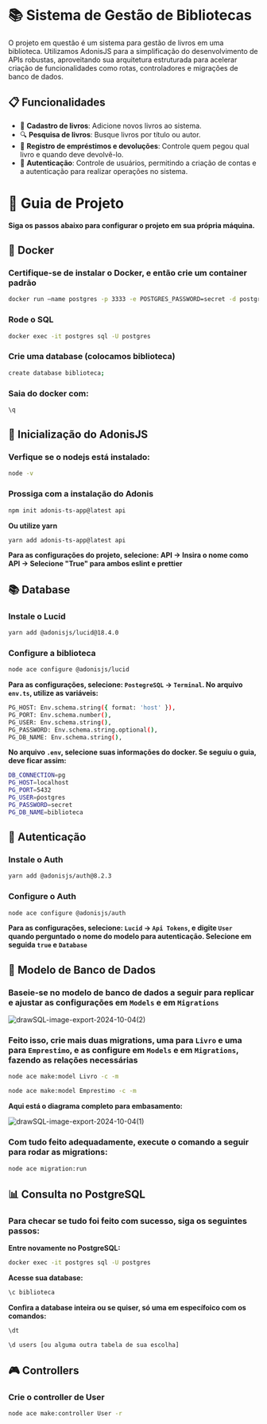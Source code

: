 # 📚 Sistema de Gestão de Bibliotecas

O projeto em questão é um sistema para gestão de livros em uma biblioteca. Utilizamos AdonisJS para a simplificação do desenvolvimento de APIs robustas, aproveitando sua arquitetura estruturada para acelerar criação de funcionalidades como rotas, controladores e migrações de banco de dados. 

## 📋 Funcionalidades

- 📕 **Cadastro de livros**: Adicione novos livros ao sistema.
- 🔍 **Pesquisa de livros**: Busque livros por título ou autor.
- 📝 **Registro de empréstimos e devoluções**: Controle quem pegou qual livro e quando deve devolvê-lo.
- 🔐 **Autenticação**: Controle de usuários, permitindo a criação de contas e a autenticação para realizar operações no sistema.

# 🚀 Guia de Projeto

**Siga os passos abaixo para configurar o projeto em sua própria máquina.**
## **🐳 Docker**

### Certifique-se de instalar o Docker, e então crie um container padrão

```bash
docker run –name postgres -p 3333 -e POSTGRES_PASSWORD=secret -d postgres

```

### Rode o SQL 
```bash
docker exec -it postgres sql -U postgres
```

### Crie uma database (colocamos biblioteca)
```bash
create database biblioteca;
```

### Saia do docker com:
```bash
\q
```
## 🏁 Inicialização do AdonisJS

### Verfique se o nodejs está instalado:

```bash
node -v

```
### Prossiga com a instalação do Adonis

```bash
npm init adonis-ts-app@latest api
```
**Ou utilize yarn**

```bash
yarn add adonis-ts-app@latest api
```
**Para as configurações do projeto, selecione: API -> Insira o nome como API -> Selecione "True" para ambos eslint e prettier**

## 📚 Database

### Instale o Lucid

```bash
yarn add @adonisjs/lucid@18.4.0
```
### Configure a biblioteca

```bash
node ace configure @adonisjs/lucid
```
**Para as configurações, selecione: `PostegreSQL` -> `Terminal`.
No arquivo `env.ts`, utilize as variáveis:**

```bash
PG_HOST: Env.schema.string({ format: 'host' }),
PG_PORT: Env.schema.number(),
PG_USER: Env.schema.string(),
PG_PASSWORD: Env.schema.string.optional(),
PG_DB_NAME: Env.schema.string(),
```

**No arquivo `.env`, selecione suas informações do docker. Se seguiu o guia, deve ficar assim:**
```bash
DB_CONNECTION=pg
PG_HOST=localhost
PG_PORT=5432
PG_USER=ṕostgres
PG_PASSWORD=secret
PG_DB_NAME=biblioteca
```

## 🔐 Autenticação

### Instale o Auth
```bash
yarn add @adonisjs/auth@8.2.3
```
### Configure o Auth
```bash
node ace configure @adonisjs/auth
```
**Para as configurações, selecione: `Lucid` -> `Api Tokens`, e digite `User` quando perguntado o nome do modelo para autenticação. Selecione em seguida `true` e `Database`**

## 🎲 Modelo de Banco de Dados
### Baseie-se no modelo de banco de dados a seguir para replicar e ajustar as configurações em `Models` e em `Migrations`

![drawSQL-image-export-2024-10-04(2)](https://github.com/user-attachments/assets/ed5dd35a-c3bc-4fbb-8b61-dd82160b1cbb)


### Feito isso, crie mais duas migrations, uma para `Livro` e uma para `Emprestimo`, e as configure em `Models` e em `Migrations`, fazendo as relações necessárias
```bash
node ace make:model Livro -c -m
```
```bash
node ace make:model Emprestimo -c -m
```
**Aqui está o diagrama completo para embasamento:**

![drawSQL-image-export-2024-10-04(1)](https://github.com/user-attachments/assets/958616e7-68e6-4b3f-a300-d98ad0f9bb95)


### Com tudo feito adequadamente, execute o comando a seguir para rodar as migrations:
```bash
node ace migration:run
```
## 📊 Consulta no PostgreSQL
### Para checar se tudo foi feito com sucesso, siga os seguintes passos:
**Entre novamente no PostgreSQL:**
```bash
docker exec -it postgres sql -U postgres
```
**Acesse sua database:**
```bash
\c biblioteca
```
**Confira a database inteira ou se quiser, só uma em específoico com os comandos:**
```bash
\dt
```
```bash
\d users [ou alguma outra tabela de sua escolha]
```

## 🎮 Controllers
### Crie o controller de User
```bash
node ace make:controller User -r
```
